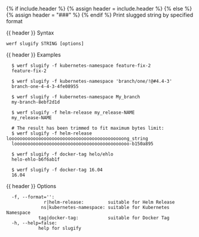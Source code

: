 {% if include.header %}
{% assign header = include.header %}
{% else %}
{% assign header = "###" %}
{% endif %}
Print slugged string by specified format

{{ header }} Syntax

```shell
werf slugify STRING [options]
```

{{ header }} Examples

```shell
  $ werf slugify -f kubernetes-namespace feature-fix-2
  feature-fix-2

  $ werf slugify -f kubernetes-namespace 'branch/one/!@#4.4-3'
  branch-one-4-4-3-4fe08955

  $ werf slugify -f kubernetes-namespace My_branch
  my-branch-8ebf2d1d

  $ werf slugify -f helm-release my_release-NAME
  my_release-NAME

  # The result has been trimmed to fit maximum bytes limit:
  $ werf slugify -f helm-release looooooooooooooooooooooooooooooooooooooooooong_string
  looooooooooooooooooooooooooooooooooooooooooo-b150a895

  $ werf slugify -f docker-tag helo/ehlo
  helo-ehlo-b6f6ab1f

  $ werf slugify -f docker-tag 16.04
  16.04
```

{{ header }} Options

```shell
  -f, --format='':
              r|helm-release:         suitable for Helm Release
             ns|kubernetes-namespace: suitable for Kubernetes Namespace
            tag|docker-tag:           suitable for Docker Tag
  -h, --help=false:
            help for slugify
```


